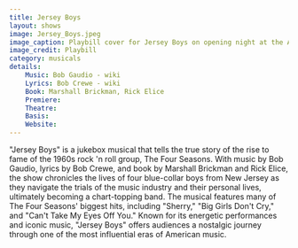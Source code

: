 ```yaml
---
title: Jersey Boys
layout: shows
image: Jersey_Boys.jpeg
image_caption: Playbill cover for Jersey Boys on opening night at the August Wilson Theatre on Broadway (2005)
image_credit: Playbill
category: musicals
details: 
    Music: Bob Gaudio - wiki
    Lyrics: Bob Crewe - wiki
    Book: Marshall Brickman, Rick Elice
    Premiere: 
    Theatre: 
    Basis: 
    Website: 
---
```

"Jersey Boys" is a jukebox musical that tells the true story of the rise to fame of the 1960s rock 'n roll group, The Four Seasons. With music by Bob Gaudio, lyrics by Bob Crewe, and book by Marshall Brickman and Rick Elice, the show chronicles the lives of four blue-collar boys from New Jersey as they navigate the trials of the music industry and their personal lives, ultimately becoming a chart-topping band. The musical features many of The Four Seasons' biggest hits, including "Sherry," "Big Girls Don't Cry," and "Can't Take My Eyes Off You." Known for its energetic performances and iconic music, "Jersey Boys" offers audiences a nostalgic journey through one of the most influential eras of American music.